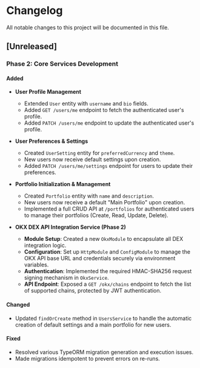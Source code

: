 # Changelog

All notable changes to this project will be documented in this file.

## [Unreleased]

### Phase 2: Core Services Development

#### Added
- **User Profile Management**
  - Extended `User` entity with `username` and `bio` fields.
  - Added `GET /users/me` endpoint to fetch the authenticated user's profile.
  - Added `PATCH /users/me` endpoint to update the authenticated user's profile.

- **User Preferences & Settings**
  - Created `UserSetting` entity for `preferredCurrency` and `theme`.
  - New users now receive default settings upon creation.
  - Added `PATCH /users/me/settings` endpoint for users to update their preferences.

- **Portfolio Initialization & Management**
  - Created `Portfolio` entity with `name` and `description`.
  - New users now receive a default "Main Portfolio" upon creation.
  - Implemented a full CRUD API at `/portfolios` for authenticated users to manage their portfolios (Create, Read, Update, Delete).

- **OKX DEX API Integration Service (Phase 2)**
  - **Module Setup**: Created a new `OkxModule` to encapsulate all DEX integration logic.
  - **Configuration**: Set up `HttpModule` and `ConfigModule` to manage the OKX API base URL and credentials securely via environment variables.
  - **Authentication**: Implemented the required HMAC-SHA256 request signing mechanism in `OkxService`.
  - **API Endpoint**: Exposed a `GET /okx/chains` endpoint to fetch the list of supported chains, protected by JWT authentication.

#### Changed
- Updated `findOrCreate` method in `UsersService` to handle the automatic creation of default settings and a main portfolio for new users.

#### Fixed
- Resolved various TypeORM migration generation and execution issues.
- Made migrations idempotent to prevent errors on re-runs.
